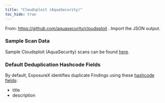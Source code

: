 ```yaml
---
title: "Cloudsploit (AquaSecurity)"
toc_hide: true
---
```

From: https://github.com/aquasecurity/cloudsploit . Import the JSON output.

### Sample Scan Data
Sample Cloudsploit (AquaSecurity) scans can be found [here](https://github.com/ExposureX/django-ExposureX/tree/master/unittests/scans/cloudsploit).

### Default Deduplication Hashcode Fields
By default, ExposureX identifies duplicate Findings using these [hashcode fields](https://docs.exposurex.com/en/working_with_findings/finding_deduplication/about_deduplication/):

- title
- description
